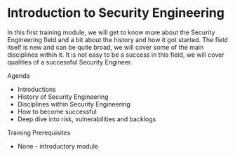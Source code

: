 # Introduction to Security Engineering
In this first training module, we will get to know more about the Security Engineering field and a bit about the history and how it got started.  The field itself is new and can be quite broad, we will cover some of the main disciplines within it.  It is not easy to be a success in this field, we will cover qualities of a successful Security Engineer.

Agenda
* Introductions
* History of Security Engineering
* Disciplines within Security Engineering
* How to become successful
* Deep dive into risk, vulnerabilities and backlogs

Training Prerequisites
* None - introductory module 
